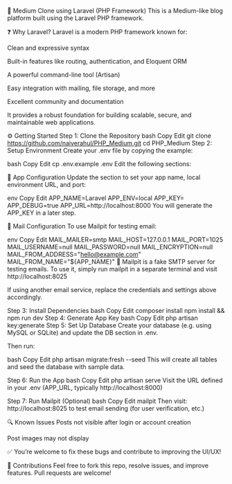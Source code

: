 📰 Medium Clone using Laravel (PHP Framework)
This is a Medium-like blog platform built using the Laravel PHP framework.

❓ Why Laravel?
Laravel is a modern PHP framework known for:

Clean and expressive syntax

Built-in features like routing, authentication, and Eloquent ORM

A powerful command-line tool (Artisan)

Easy integration with mailing, file storage, and more

Excellent community and documentation

It provides a robust foundation for building scalable, secure, and maintainable web applications.

⚙️ Getting Started
Step 1: Clone the Repository
bash
Copy
Edit
git clone https://github.com/naiverahul/PHP_Medium.git
cd PHP_Medium
Step 2: Setup Environment
Create your .env file by copying the example:

bash
Copy
Edit
cp .env.example .env
Edit the following sections:

🔐 App Configuration
Update the section to set your app name, local environment URL, and port:

env
Copy
Edit
APP_NAME=Laravel
APP_ENV=local
APP_KEY=
APP_DEBUG=true
APP_URL=http://localhost:8000
You will generate the APP_KEY in a later step.

📧 Mail Configuration
To use Mailpit for testing email:

env
Copy
Edit
MAIL_MAILER=smtp
MAIL_HOST=127.0.0.1
MAIL_PORT=1025
MAIL_USERNAME=null
MAIL_PASSWORD=null
MAIL_ENCRYPTION=null
MAIL_FROM_ADDRESS="hello@example.com"
MAIL_FROM_NAME="${APP_NAME}"
🧪 Mailpit is a fake SMTP server for testing emails. To use it, simply run mailpit in a separate terminal and visit http://localhost:8025

If using another email service, replace the credentials and settings above accordingly.

Step 3: Install Dependencies
bash
Copy
Edit
composer install
npm install && npm run dev
Step 4: Generate App Key
bash
Copy
Edit
php artisan key:generate
Step 5: Set Up Database
Create your database (e.g. using MySQL or SQLite) and update the DB section in .env.

Then run:

bash
Copy
Edit
php artisan migrate:fresh --seed
This will create all tables and seed the database with sample data.

Step 6: Run the App
bash
Copy
Edit
php artisan serve
Visit the URL defined in your .env (APP_URL, typically http://localhost:8000)

Step 7: Run Mailpit (Optional)
bash
Copy
Edit
mailpit
Then visit: http://localhost:8025 to test email sending (for user verification, etc.)

🔍 Known Issues
Posts not visible after login or account creation

Post images may not display

✅ You’re welcome to fix these bugs and contribute to improving the UI/UX!

🤝 Contributions
Feel free to fork this repo, resolve issues, and improve features. Pull requests are welcome!
